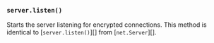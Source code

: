 ### `server.listen()`

Starts the server listening for encrypted connections.
This method is identical to [`server.listen()`][] from [`net.Server`][].
